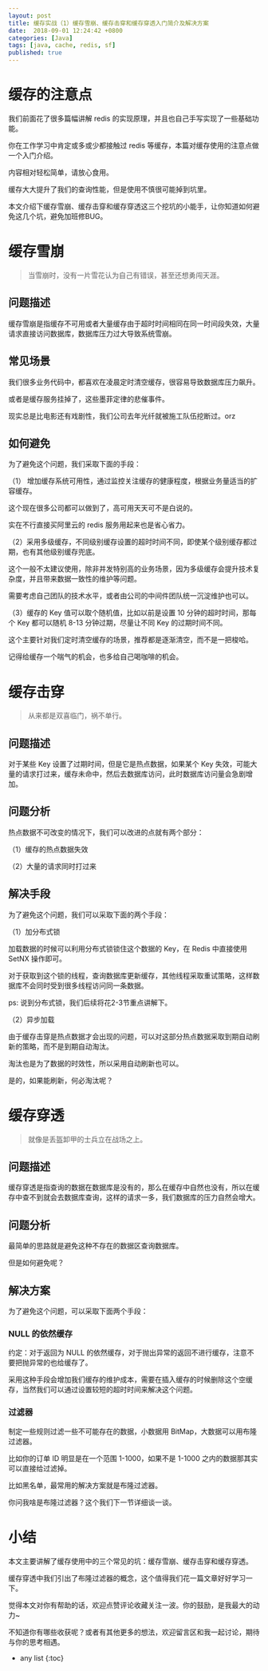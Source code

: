 ```yaml
---
layout: post
title: 缓存实战（1）缓存雪崩、缓存击穿和缓存穿透入门简介及解决方案
date:  2018-09-01 12:24:42 +0800
categories: [Java]
tags: [java, cache, redis, sf]
published: true
---
```


# 缓存的注意点

我们前面花了很多篇幅讲解 redis 的实现原理，并且也自己手写实现了一些基础功能。

你在工作学习中肯定或多或少都接触过 redis 等缓存，本篇对缓存使用的注意点做一个入门介绍。

内容相对轻松简单，请放心食用。

缓存大大提升了我们的查询性能，但是使用不慎很可能掉到坑里。

本文介绍下缓存雪崩、缓存击穿和缓存穿透这三个挖坑的小能手，让你知道如何避免这几个坑，避免加班修BUG。

# 缓存雪崩

> 当雪崩时，没有一片雪花认为自己有错误，甚至还想勇闯天涯。

## 问题描述

缓存雪崩是指缓存不可用或者大量缓存由于超时时间相同在同一时间段失效，大量请求直接访问数据库，数据库压力过大导致系统雪崩。

## 常见场景

我们很多业务代码中，都喜欢在凌晨定时清空缓存，很容易导致数据库压力飙升。

或者是缓存服务挂掉了，这些墨菲定律的悲催事件。

现实总是比电影还有戏剧性，我们公司去年光纤就被施工队伍挖断过。orz

## 如何避免

为了避免这个问题，我们采取下面的手段：

（1） 增加缓存系统可用性，通过监控关注缓存的健康程度，根据业务量适当的扩容缓存。 

这个现在很多公司都可以做到了，高可用天天可不是白说的。

实在不行直接买阿里云的 redis 服务用起来也是省心省力。

（2）采用多级缓存，不同级别缓存设置的超时时间不同，即使某个级别缓存都过期，也有其他级别缓存兜底。 

这个一般不太建议使用，除非并发特别高的业务场景，因为多级缓存会提升技术复杂度，并且带来数据一致性的维护等问题。

需要考虑自己团队的技术水平，或者由公司的中间件团队统一沉淀维护也可以。

（3）缓存的 Key 值可以取个随机值，比如以前是设置 10 分钟的超时时间，那每个 Key 都可以随机 8-13 分钟过期，尽量让不同 Key 的过期时间不同。

这个主要针对我们定时清空缓存的场景，推荐都是逐渐清空，而不是一把梭哈。

记得给缓存一个喘气的机会，也多给自己喝咖啡的机会。

# 缓存击穿

> 从来都是双喜临门，祸不单行。

## 问题描述

对于某些 Key 设置了过期时间，但是它是热点数据，如果某个 Key 失效，可能大量的请求打过来，缓存未命中，然后去数据库访问，此时数据库访问量会急剧增加。

## 问题分析

热点数据不可改变的情况下，我们可以改进的点就有两个部分：

（1）缓存的热点数据失效

（2）大量的请求同时打过来

## 解决手段

为了避免这个问题，我们可以采取下面的两个手段：

（1）加分布式锁

加载数据的时候可以利用分布式锁锁住这个数据的 Key，在 Redis 中直接使用 SetNX 操作即可。

对于获取到这个锁的线程，查询数据库更新缓存，其他线程采取重试策略，这样数据库不会同时受到很多线程访问同一条数据。 

ps: 说到分布式锁，我们后续将花2-3节重点讲解下。

（2）异步加载

由于缓存击穿是热点数据才会出现的问题，可以对这部分热点数据采取到期自动刷新的策略，而不是到期自动淘汰。

淘汰也是为了数据的时效性，所以采用自动刷新也可以。

是的，如果能刷新，何必淘汰呢？

# 缓存穿透

> 就像是丢盔卸甲的士兵立在战场之上。

## 问题描述

缓存穿透是指查询的数据在数据库是没有的，那么在缓存中自然也没有，所以在缓存中查不到就会去数据库查询，这样的请求一多，我们数据库的压力自然会增大。

## 问题分析

最简单的思路就是避免这种不存在的数据区查询数据库。

但是如何避免呢？

## 解决方案

为了避免这个问题，可以采取下面两个手段：

### NULL 的依然缓存

约定：对于返回为 NULL 的依然缓存，对于抛出异常的返回不进行缓存，注意不要把抛异常的也给缓存了。

采用这种手段会增加我们缓存的维护成本，需要在插入缓存的时候删除这个空缓存，当然我们可以通过设置较短的超时时间来解决这个问题。

### 过滤器

制定一些规则过滤一些不可能存在的数据，小数据用 BitMap，大数据可以用布隆过滤器。

比如你的订单 ID 明显是在一个范围 1-1000，如果不是 1-1000 之内的数据那其实可以直接给过滤掉。

比如黑名单，最常用的解决方案就是布隆过滤器。

你问我啥是布隆过滤器？这个我们下一节详细谈一谈。

# 小结

本文主要讲解了缓存使用中的三个常见的坑：缓存雪崩、缓存击穿和缓存穿透。

缓存穿透中我们引出了布隆过滤器的概念，这个值得我们花一篇文章好好学习一下。

觉得本文对你有帮助的话，欢迎点赞评论收藏关注一波。你的鼓励，是我最大的动力~

不知道你有哪些收获呢？或者有其他更多的想法，欢迎留言区和我一起讨论，期待与你的思考相遇。

* any list
{:toc}